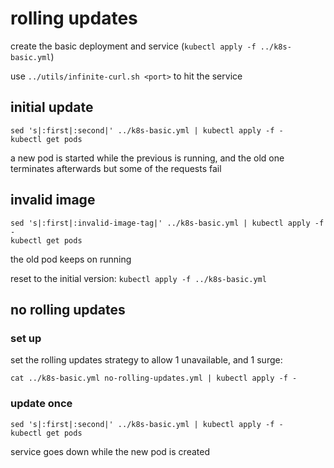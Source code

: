 # rolling updates

create the basic deployment and service (`kubectl apply -f ../k8s-basic.yml`)

use `../utils/infinite-curl.sh <port>` to hit the service

## initial update

```
sed 's|:first|:second|' ../k8s-basic.yml | kubectl apply -f -
kubectl get pods
```

a new pod is started while the previous is running, and the old one terminates afterwards
but some of the requests fail

## invalid image

```
sed 's|:first|:invalid-image-tag|' ../k8s-basic.yml | kubectl apply -f -
kubectl get pods
```

the old pod keeps on running

reset to the initial version: `kubectl apply -f ../k8s-basic.yml`

## no rolling updates

### set up

set the rolling updates strategy to allow 1 unavailable, and 1 surge:

```
cat ../k8s-basic.yml no-rolling-updates.yml | kubectl apply -f -
```

### update once

```
sed 's|:first|:second|' ../k8s-basic.yml | kubectl apply -f -
kubectl get pods
```

service goes down while the new pod is created
